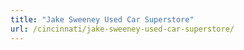 ```yaml
---
title: "Jake Sweeney Used Car Superstore"
url: /cincinnati/jake-sweeney-used-car-superstore/
---
```

